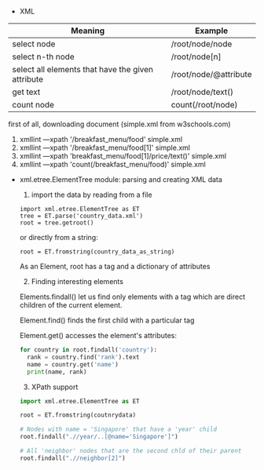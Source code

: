 

* XML 

| Meaning                                           | Example               |
| ------------------------------------------------- | --------------------- |
| select node                                       | /root/node/node       |
| select n-th node                                  | /root/node[n]         |
| select all elements that have the given attribute | /root/node/@attribute |
| get text                                          | /root/node/text()     |
| count node                                        | count(/root/node)     |



first of all, downloading document (simple.xml from w3schools.com)

1. xmllint —xpath '/breakfast_menu/food' simple.xml
2. xmllint —xpath '/breakfast_menu/food[1]' simple.xml
3. xmllint —xpath 'breakfast_menu/food[1]/price/text()' simple.xml
4. xmllint —xpath 'count(/breakfast_menu/food)' simple.xml



* xml.etree.ElementTree module: parsing and creating XML data

  

  

  1. import the data by reading from a file

  ```
  import xml.etree.ElementTree as ET
  tree = ET.parse('country_data.xml')
  root = tree.getroot()
  ```

  or directly from a string:

  ```
  root = ET.fromstring(country_data_as_string)
  ```

  As an Element, root has a tag and a dictionary of attributes

  

  

  2. Finding interesting elements

  Elements.findall() let us find only elements with a tag which are direct children of the current element.

  Element.find() finds the first child with a particular tag

  Element.get() accesses the element's attributes:

  ```python
  for country in root.findall('country'):
  	rank = country.find('rank').text
  	name = country.get('name')
  	print(name, rank)
  ```

  

  3. XPath support

  ```python
  import xml.etree.ElementTree as ET
  
  root = ET.fromstring(coutnrydata)
  
  # Nodes with name = 'Singapore' that have a 'year' child
  root.findall(".//year/..[@name='Singapore']")
  
  # All 'neighbor' nodes that are the second chld of their parent
  root.findall(".//neighbor[2]")
  ```

  







